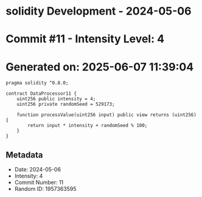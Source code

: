 ﻿# solidity Development - 2024-05-06
# Commit #11 - Intensity Level: 4
# Generated on: 2025-06-07 11:39:04
```solidity
pragma solidity ^0.8.0;

contract DataProcessor11 {
    uint256 public intensity = 4;
    uint256 private randomSeed = 529173;

    function processValue(uint256 input) public view returns (uint256) {
        return input * intensity + randomSeed % 100;
    }
}
```
## Metadata
- Date: 2024-05-06
- Intensity: 4
- Commit Number: 11
- Random ID: 1957363595

